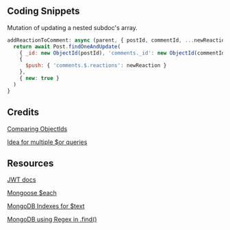 ## Coding Snippets

Mutation of updating a nested subdoc's array.
```js
addReactionToComment: async (parent, { postId, commentId, ...newReaction }) => {
  return await Post.findOneAndUpdate(
    { _id: new ObjectId(postId), 'comments._id': new ObjectId(commentId) },
    {
      $push: { 'comments.$.reactions': newReaction }
    },
    { new: true }
  )
}
```

## Credits

[Comparing ObjectIds](https://futurestud.io/tutorials/mongodb-how-to-compare-objectids-in-node-js)

[Idea for multiple $or queries](https://stackoverflow.com/a/37722869)


## Resources 

[JWT docs](https://www.npmjs.com/package/jsonwebtoken)

[Mongoose $each](https://www.mongodb.com/docs/manual/reference/operator/update/push/)

[MongoDB Indexes for $text](https://stackoverflow.com/a/59922531)

[MongoDB using Regex in .find()](https://www.mongodb.com/docs/manual/reference/operator/query/regex/#examples)
